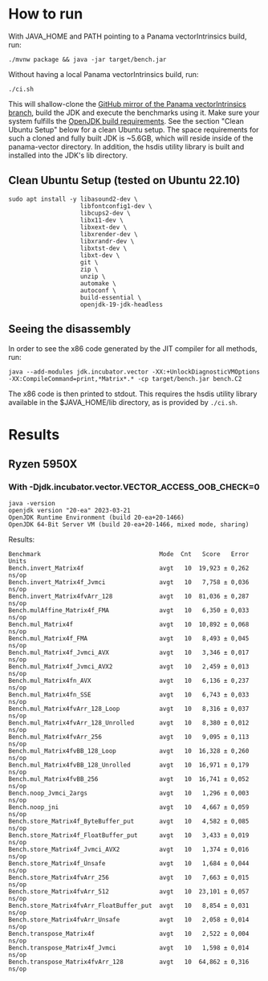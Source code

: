 # How to run

With JAVA_HOME and PATH pointing to a Panama vectorIntrinsics build, run:

```
./mvnw package && java -jar target/bench.jar
```

Without having a local Panama vectorIntrinsics build, run:
```
./ci.sh
```
This will shallow-clone the [GitHub mirror of the Panama vectorIntrinsics branch](https://github.com/openjdk/panama-vector/tree/vectorIntrinsics), build the JDK and execute the benchmarks using it. Make sure your system fulfills the [OpenJDK build requirements](https://github.com/openjdk/panama-vector/blob/vectorIntrinsics/doc/building.md). See the section "Clean Ubuntu Setup" below for a clean Ubuntu setup.
The space requirements for such a cloned and fully built JDK is ~5.6GB, which will reside inside of the panama-vector directory.
In addition, the hsdis utility library is built and installed into the JDK's lib directory.

## Clean Ubuntu Setup (tested on Ubuntu 22.10)

```
sudo apt install -y libasound2-dev \
                    libfontconfig1-dev \
                    libcups2-dev \
                    libx11-dev \
                    libxext-dev \
                    libxrender-dev \
                    libxrandr-dev \
                    libxtst-dev \
                    libxt-dev \
                    git \
                    zip \
                    unzip \
                    automake \
                    autoconf \
                    build-essential \
                    openjdk-19-jdk-headless
```

## Seeing the disassembly

In order to see the x86 code generated by the JIT compiler for all methods, run:
```
java --add-modules jdk.incubator.vector -XX:+UnlockDiagnosticVMOptions -XX:CompileCommand=print,*Matrix*.* -cp target/bench.jar bench.C2
```
The x86 code is then printed to stdout. This requires the hsdis utility library available in the $JAVA_HOME/lib directory, as is provided by `./ci.sh`.

# Results

## Ryzen 5950X
### With -Djdk.incubator.vector.VECTOR_ACCESS_OOB_CHECK=0
```
java -version
openjdk version "20-ea" 2023-03-21
OpenJDK Runtime Environment (build 20-ea+20-1466)
OpenJDK 64-Bit Server VM (build 20-ea+20-1466, mixed mode, sharing)
```
Results:
```
Benchmark                                 Mode  Cnt   Score   Error  Units
Bench.invert_Matrix4f                     avgt   10  19,923 ± 0,262  ns/op
Bench.invert_Matrix4f_Jvmci               avgt   10   7,758 ± 0,036  ns/op
Bench.invert_Matrix4fvArr_128             avgt   10  81,036 ± 0,287  ns/op
Bench.mulAffine_Matrix4f_FMA              avgt   10   6,350 ± 0,033  ns/op
Bench.mul_Matrix4f                        avgt   10  10,892 ± 0,068  ns/op
Bench.mul_Matrix4f_FMA                    avgt   10   8,493 ± 0,045  ns/op
Bench.mul_Matrix4f_Jvmci_AVX              avgt   10   3,346 ± 0,017  ns/op
Bench.mul_Matrix4f_Jvmci_AVX2             avgt   10   2,459 ± 0,013  ns/op
Bench.mul_Matrix4fn_AVX                   avgt   10   6,136 ± 0,237  ns/op
Bench.mul_Matrix4fn_SSE                   avgt   10   6,743 ± 0,033  ns/op
Bench.mul_Matrix4fvArr_128_Loop           avgt   10   8,316 ± 0,037  ns/op
Bench.mul_Matrix4fvArr_128_Unrolled       avgt   10   8,380 ± 0,012  ns/op
Bench.mul_Matrix4fvArr_256                avgt   10   9,095 ± 0,113  ns/op
Bench.mul_Matrix4fvBB_128_Loop            avgt   10  16,328 ± 0,260  ns/op
Bench.mul_Matrix4fvBB_128_Unrolled        avgt   10  16,971 ± 0,179  ns/op
Bench.mul_Matrix4fvBB_256                 avgt   10  16,741 ± 0,052  ns/op
Bench.noop_Jvmci_2args                    avgt   10   1,296 ± 0,003  ns/op
Bench.noop_jni                            avgt   10   4,667 ± 0,059  ns/op
Bench.store_Matrix4f_ByteBuffer_put       avgt   10   4,582 ± 0,085  ns/op
Bench.store_Matrix4f_FloatBuffer_put      avgt   10   3,433 ± 0,019  ns/op
Bench.store_Matrix4f_Jvmci_AVX2           avgt   10   1,374 ± 0,016  ns/op
Bench.store_Matrix4f_Unsafe               avgt   10   1,684 ± 0,044  ns/op
Bench.store_Matrix4fvArr_256              avgt   10   7,663 ± 0,015  ns/op
Bench.store_Matrix4fvArr_512              avgt   10  23,101 ± 0,057  ns/op
Bench.store_Matrix4fvArr_FloatBuffer_put  avgt   10   8,854 ± 0,031  ns/op
Bench.store_Matrix4fvArr_Unsafe           avgt   10   2,058 ± 0,014  ns/op
Bench.transpose_Matrix4f                  avgt   10   2,522 ± 0,004  ns/op
Bench.transpose_Matrix4f_Jvmci            avgt   10   1,598 ± 0,014  ns/op
Bench.transpose_Matrix4fvArr_128          avgt   10  64,862 ± 0,316  ns/op
```
